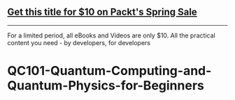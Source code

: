 ## [Get this title for $10 on Packt's Spring Sale](https://www.packt.com/V15842?utm_source=github&utm_medium=packt-github-repo&utm_campaign=spring_10_dollar_2022)
-----
For a limited period, all eBooks and Videos are only $10. All the practical content you need \- by developers, for developers

# QC101-Quantum-Computing-and-Quantum-Physics-for-Beginners